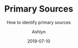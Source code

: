 ---
title: Primary Sources
subtitle: How to identify primary sources
type: tutorial
topic: research
layout: default
author: Ashlyn
modal-id: 9
date: 2019-07-10
img:
thumbnail: 
fontAwesome: fas fa-book
iconColor: iconOrange
htmlTitle: postHTML/primarySources.html
alt: image-alt
project-date: July 2019
student:
pdf-title:
description:
---